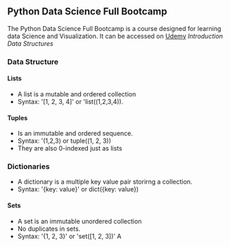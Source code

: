 ## Python Data Science Full Bootcamp






The Python Data Science Full Bootcamp is a course designed for learning data Science and Visualization. It can be accessed on [Udemy](https://www.udemy.com/course/mastering-python-data-handling-analysis-and-visualization/)
*Introduction*
*Data Structures*
### Data Structure
#### Lists
* A list is a mutable and ordered collection
* Syntax: '[1, 2, 3, 4]' or 'list((1,2,3,4)).

#### Tuples
* Is an immutable and ordered sequence.
* Syntax: '(1,2,3) or tuple((1, 2, 3))
* They are also 0-indexed just as lists

### Dictionaries
* A dictionary is a multiple key value pair storirng a collection.
* Syntax: '{key: value}' or dict({key: value})

#### Sets
* A set is an immutable unordered collection
* No duplicates in sets.
* Syntax: '{1, 2, 3}' or 'set([1, 2, 3])'
A

